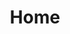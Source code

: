 ---
layout: home
title: Home
desc: Documentation for Fajny CSS. Build responsive web projects with Fajny CSS, a simple and lightweight SCSS Framework with a lot of components.
cover: cover-parallax.jpg
headline: The last SCSS Framework you will ever need!
title_install: Install Fajny CSS in your project
title_why: Why choosing Fajny CSS?
cards:
 - title: Built with SCSS
   image: sass-logo.svg
   text: This Framework is entirely built in SCSS, to ease the development!
   link: https://sass-lang.com/
   external_link: true
   text_link: Learn More about SCSS
 - title: Less version
   image: less-logo.svg
   text: If you prefer to use Less the code is included!
   link: http://lesscss.org/
   external_link: true
   text_link: Learn More about Less
 - title: Compile with Grunt
   image: grunt.svg
   text: Don't bother to compile everytime SCSS, Grunt does it automatically!
   link: https://gruntjs.com/
   external_link: true
   text_link: Learn More about Grunt
 - title: Totally Free
   image: logo-free-license.svg
   text: You can use everything for free, without having to credit us!
   link: /getting-started.html
   external_link: false
   text_link: Start using Fajny CSS
 - title: Fully responsive
   image: logo-responsive.svg
   text: You won't have to adapt all the components to the different screens, it's done already!
   link: /getting-started.html
   external_link: false
   text_link: Start using Fajny CSS
---